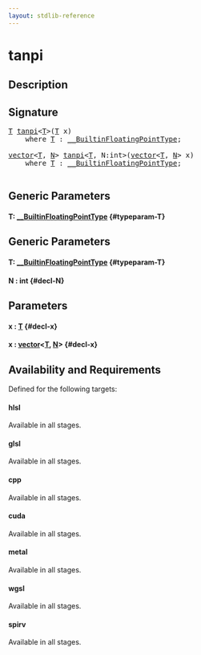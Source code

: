 ```yaml
---
layout: stdlib-reference
---
```


# tanpi

## Description





## Signature 

<pre>
<a href="/stdlib-reference/global-decls/tanpi#typeparam-T" class="code_type">T</a> <a href="/stdlib-reference/global-decls/tanpi">tanpi</a>&lt;<a href="/stdlib-reference/global-decls/tanpi#typeparam-T" class="code_type">T</a>&gt;(<a href="/stdlib-reference/global-decls/tanpi#typeparam-T" class="code_type">T</a> <span class='code_param'>x</span>)
    <span class='code_keyword'>where</span> <a href="/stdlib-reference/global-decls/tanpi#typeparam-T" class="code_type">T</a> : <a href="/stdlib-reference/interfaces/BuiltinFloatingPointType/index">__BuiltinFloatingPointType</a>;

<a href="/stdlib-reference/types/vector/index">vector</a>&lt;<a href="/stdlib-reference/types/vector/index#typeparam-T" class="code_type">T</a>, <a href="/stdlib-reference/types/vector/index#typeparam-N" class="code_var">N</a>&gt; <a href="/stdlib-reference/global-decls/tanpi">tanpi</a>&lt;<a href="/stdlib-reference/global-decls/tanpi#typeparam-T" class="code_type">T</a>, N:int&gt;(<a href="/stdlib-reference/types/vector/index">vector</a>&lt;<a href="/stdlib-reference/types/vector/index#typeparam-T" class="code_type">T</a>, <a href="/stdlib-reference/types/vector/index#typeparam-N" class="code_var">N</a>&gt; <span class='code_param'>x</span>)
    <span class='code_keyword'>where</span> <a href="/stdlib-reference/global-decls/tanpi#typeparam-T" class="code_type">T</a> : <a href="/stdlib-reference/interfaces/BuiltinFloatingPointType/index">__BuiltinFloatingPointType</a>;

</pre>

## Generic Parameters

#### T: [\_\_BuiltinFloatingPointType](/stdlib-reference/interfaces/BuiltinFloatingPointType/index) {#typeparam-T}

## Generic Parameters

#### T: [\_\_BuiltinFloatingPointType](/stdlib-reference/interfaces/BuiltinFloatingPointType/index) {#typeparam-T}
#### N  : int {#decl-N}

## Parameters

#### x  : [T](/stdlib-reference/global-decls/tanpi#typeparam-T) {#decl-x}
#### x  : [vector](/stdlib-reference/types/vector/index)\<[T](/stdlib-reference/types/vector/index#typeparam-T), [N](/stdlib-reference/types/vector/index#typeparam-N)\> {#decl-x}

## Availability and Requirements

Defined for the following targets:

#### hlsl
Available in all stages.

#### glsl
Available in all stages.

#### cpp
Available in all stages.

#### cuda
Available in all stages.

#### metal
Available in all stages.

#### wgsl
Available in all stages.

#### spirv
Available in all stages.



